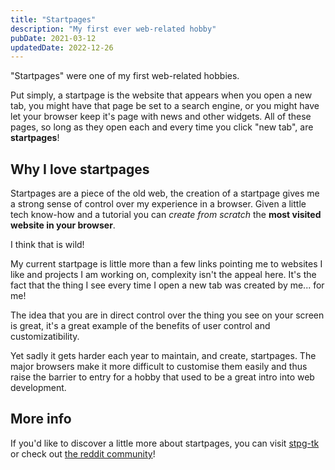 ```yaml
---
title: "Startpages"
description: "My first ever web-related hobby"
pubDate: 2021-03-12
updatedDate: 2022-12-26
---
```


"Startpages" were one of my first web-related hobbies.

Put simply, a startpage is the website that appears when you open a new tab, you
might have that page be set to a search engine, or you might have let your
browser keep it's page with news and other widgets. All of these pages, so long
as they open each and every time you click "new tab", are **startpages**!

## Why I love startpages

Startpages are a piece of the old web, the creation of a startpage gives me a
strong sense of control over my experience in a browser. Given a little tech
know-how and a tutorial you can _create from scratch_ the **most visited website
in your browser**.

I think that is wild!

My current startpage is little more than a few links pointing me to websites I
like and projects I am working on, complexity isn't the appeal here. It's the
fact that the thing I see every time I open a new tab was created by me... for
me!

The idea that you are in direct control over the thing you see on your screen is
great, it's a great example of the benefits of user control and
customizatibility.

Yet sadly it gets harder each year to maintain, and create, startpages. The
major browsers make it more difficult to customise them easily and thus raise
the barrier to entry for a hobby that used to be a great intro into web
development.

## More info

If you'd like to discover a little more about startpages, you can visit
[stpg-tk](https://startpages.vallode.com/) or check out
[the reddit community](https://www.reddit.com/r/startpages/)!
